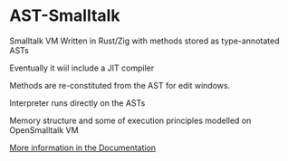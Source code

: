 # AST-Smalltalk
Smalltalk VM Written in Rust/Zig with methods stored as type-annotated ASTs

Eventually it wiil include a JIT compiler

Methods are re-constituted from the AST for edit windows.

Interpreter runs directly on the ASTs

Memory structure and some of execution principles modelled on OpenSmalltalk VM

[More information in the Documentation](Documentation/Abstract.md)
